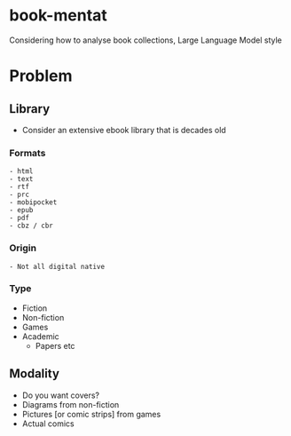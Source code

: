 # book-mentat
Considering how to analyse book collections, Large Language Model style

# Problem
## Library
- Consider an extensive ebook library that is decades old
### Formats
    - html
    - text
    - rtf
    - prc
    - mobipocket
    - epub
    - pdf
    - cbz / cbr


### Origin
    - Not all digital native
### Type
- Fiction
- Non-fiction
- Games
- Academic
    - Papers etc    

## Modality
- Do you want covers?
- Diagrams from non-fiction
- Pictures [or comic strips] from games
- Actual comics
